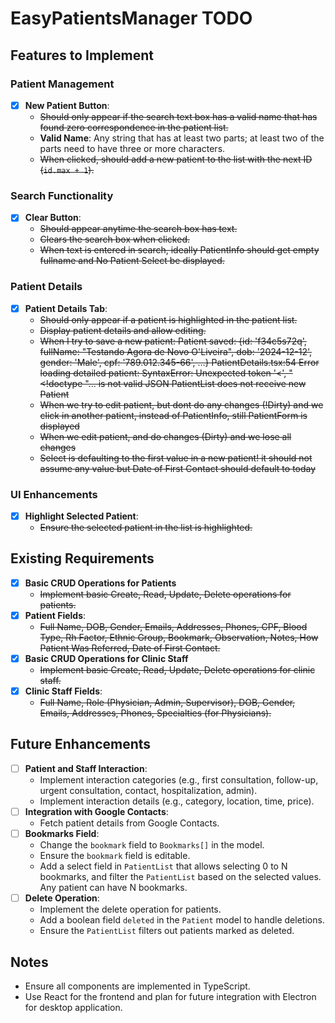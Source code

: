 # EasyPatientsManager TODO

## Features to Implement

### Patient Management

- [x] **New Patient Button**:
  - ~~Should only appear if the search text box has a valid name that has found zero correspondence in the patient list.~~
  - **Valid Name**: Any string that has at least two parts; at least two of the parts need to have three or more characters.
  - ~~When clicked, should add a new patient to the list with the next ID (`id.max + 1`).~~

### Search Functionality

- [x] **Clear Button**:
  - ~~Should appear anytime the search box has text.~~
  - ~~Clears the search box when clicked.~~
  - ~~When text is entered in search, ideally PatientInfo should get empty fullname and No Patient Select be displayed.~~

### Patient Details

- [x] **Patient Details Tab**:
  - ~~Should only appear if a patient is highlighted in the patient list.~~
  - ~~Display patient details and allow editing.~~
  - ~~When I try to save a new patient: Patient saved: {id: 'f34c5s72q', fullName: "Testando Agora de Novo O'Liveira", dob: '2024-12-12', gender: 'Male', cpf: '789.012.345-66', …} PatientDetails.tsx:54 Error loading detailed patient: SyntaxError: Unexpected token '<', "<!doctype "... is not valid JSON PatientList does not receive new Patient~~
  - ~~When we try to edit patient, but dont do any changes (!Dirty) and we click in another patient, instead of PatientInfo, still PatientForm is displayed~~
  - ~~When we edit patient, and do changes (Dirty) and we lose all changes~~
  - ~~Select is defaulting to the first value in a new patient! it should not assume any value but Date of First Contact should default to today~~

### UI Enhancements

- [x] **Highlight Selected Patient**:
  - ~~Ensure the selected patient in the list is highlighted.~~

## Existing Requirements

- [x] **Basic CRUD Operations for Patients**
  - ~~Implement basic Create, Read, Update, Delete operations for patients.~~
- [x] **Patient Fields**:
  - ~~Full Name, DOB, Gender, Emails, Addresses, Phones, CPF, Blood Type, Rh Factor, Ethnic Group, Bookmark, Observation, Notes, How Patient Was Referred, Date of First Contact.~~
- [x] **Basic CRUD Operations for Clinic Staff**
  - ~~Implement basic Create, Read, Update, Delete operations for clinic staff.~~
- [x] **Clinic Staff Fields**:
  - ~~Full Name, Role (Physician, Admin, Supervisor), DOB, Gender, Emails, Addresses, Phones, Specialties (for Physicians).~~

## Future Enhancements

- [ ] **Patient and Staff Interaction**:
  - Implement interaction categories (e.g., first consultation, follow-up, urgent consultation, contact, hospitalization, admin).
  - Implement interaction details (e.g., category, location, time, price).
- [ ] **Integration with Google Contacts**:
  - Fetch patient details from Google Contacts.
- [ ] **Bookmarks Field**:
  - Change the `bookmark` field to `Bookmarks[]` in the model.
  - Ensure the `bookmark` field is editable.
  - Add a select field in `PatientList` that allows selecting 0 to N bookmarks, and filter the `PatientList` based on the selected values. Any patient can have N bookmarks.
- [ ] **Delete Operation**:
  - Implement the delete operation for patients.
  - Add a boolean field `deleted` in the `Patient` model to handle deletions.
  - Ensure the `PatientList` filters out patients marked as deleted.

## Notes

- Ensure all components are implemented in TypeScript.
- Use React for the frontend and plan for future integration with Electron for desktop application.
